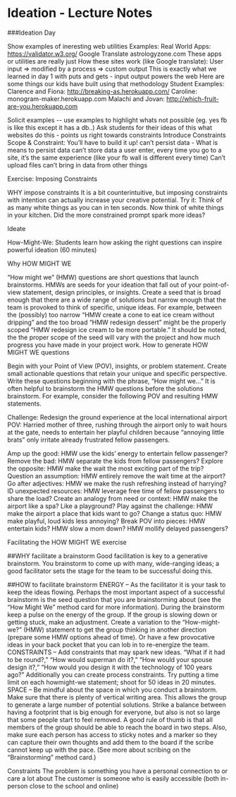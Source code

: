 # Ideation - Lecture Notes


###Ideation Day

Show examples of ineresting web utilities
Examples:
Real World Apps:
https://validator.w3.org/
Google Translate
astrologyzone.com
These apps or utilities are really just
How these sites work (like Google translate): User input => modified by a process => custom output
This is exactly what we learned in day 1 with puts and gets - input output powers the web
Here are some things our kids have built using that methodology
Student Examples:
Clarence and Fiona: http://breaking-as.herokuapp.com/
Caroline: monogram-maker.herokuapp.com
Malachi and Jovan: http://which-fruit-are-you.herokuapp.com


Solicit examples -- use examples to highlight whats not possible (eg. yes fb is like this except it has a db..)
Ask students for their ideas of this what websites do this - points us right towards constraints
Introduce Constraints
Scope & Constraint:
You’ll have to build it up!
can’t persist data - What is means to persist data
can’t store data a user enter, every time you go to a site, it’s the same experience (like your fb wall is different every time)
Can’t upload files
can’t bring in data from other things

Exercise: Imposing Constraints

WHY impose constraints 
It is a bit counterintuitive, but imposing constraints with intention can actually increase your creative potential. Try it: Think of as many white things as you can in ten seconds. Now think of white things in your kitchen. Did the more constrained prompt spark more ideas? 



Ideate

How-Might-We: Students learn how asking the right questions can inspire powerful ideation (60 minutes)

Why HOW MIGHT WE

“How might we” (HMW) questions are short questions that launch brainstorms. HMWs are seeds for your ideation that fall out of your point-of-view statement, design principles, or insights.
 Create a seed that is broad enough that there are a wide range of solutions but narrow enough that the team is provoked to think of specific, unique ideas. For example, between the (possibly) too narrow “HMW create a cone to eat ice cream without dripping” and the too broad “HMW redesign dessert” might be the properly scoped “HMW redesign ice cream to be more portable.” 
It should be noted, the the proper scope of the seed will vary with the project and how much progress you have made in your project work. 
How to generate HOW MIGHT WE questions

Begin with your Point of View (POV), insights, or problem statement. Create small actionable questions that retain your unique and specific perspective. Write these questions beginning with the phrase, “How might we…” It is often helpful to brainstorm the HMW questions before the solutions brainstorm. For example, consider the following POV and resulting HMW statements. 

Challenge: Redesign the ground experience at the local international airport POV: Harried mother of three, rushing through the airport only to wait hours at the gate, needs to entertain her playful children because “annoying little brats” only irritate already frustrated fellow passengers. 

Amp up the good: HMW use the kids’ energy to entertain fellow passenger? Remove the bad: HMW separate the kids from fellow passengers? 
Explore the opposite: HMW make the wait the most exciting part of the trip? Question an assumption: HMW entirely remove the wait time at the airport? 
Go after adjectives: HMW we make the rush refreshing instead of harrying? 
ID unexpected resources: HMW leverage free time of fellow passengers to share the load? 
Create an analogy from need or context: HMW make the airport like a spa? Like a playground? 
Play against the challenge: HMW make the airport a place that kids want to go? Change a status quo: HMW make playful, loud kids less annoying? 
Break POV into pieces: HMW entertain kids? HMW slow a mom down? HMW mollify delayed passengers? 

Facilitating the HOW MIGHT WE exercise

##WHY facilitate a brainstorm 
Good facilitation is key to a generative brainstorm. You brainstorm to come up with many, wide-ranging ideas; a good facilitator sets the stage for the team to be successful doing this. 

##HOW to facilitate brainstorm
ENERGY – As the facilitator it is your task to keep the ideas flowing. Perhaps the most important aspect of a successful brainstorm is the seed question that you are brainstorming about (see the “How Might We” method card for more information). During the brainstorm keep a pulse on the energy of the group. If the group is slowing down or getting stuck, make an adjustment. Create a variation to the “How-might-we?” (HMW) statement to get the group thinking in another direction (prepare some HMW options ahead of time). Or have a few provocative ideas in your back pocket that you can lob in to re-energize the team.
CONSTRAINTS – Add constraints that may spark new ideas. “What if it had to be round?,” “How would superman do it?,” “How would your spouse design it?,” “How would you design it with the technology of 100 years ago?” Additionally you can create process constraints. Try putting a time limit on each howmight-we statement; shoot for 50 ideas in 20 minutes. 
SPACE – Be mindful about the space in which you conduct a brainstorm. Make sure that there is plenty of vertical writing area. This allows the group to generate a large number of potential solutions. Strike a balance between having a footprint that is big enough for everyone, but also is not so large that some people start to feel removed. A good rule of thumb is that all members of the group should be able to reach the board in two steps. Also, make sure each person has access to sticky notes and a marker so they can capture their own thoughts and add them to the board if the scribe cannot keep up with the pace. (See more about scribing on the “Brainstorming” method card.)

Constraints
The problem is something you have a personal connection to or care a lot about
The customer is someone who is easily accessible (both in-person close to the school and online)






